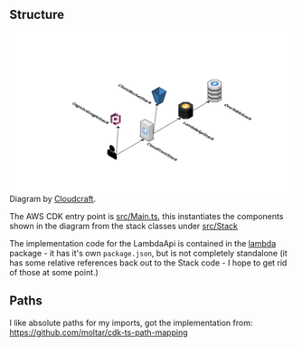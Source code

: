 
## Structure

![architecture](../doc/aws-infra.svg)
Diagram by [Cloudcraft](https://www.cloudcraft.co/).

The  AWS CDK entry point is [src/Main.ts](src/Main.ts), this
instantiates the components shown in the diagram from the stack classes
under [src/Stack](src/Stack)

The implementation code for the LambdaApi is contained in the
[lambda](lambda/readme.md) package - it has it's own `package.json`, but is 
not completely standalone (it has some relative references back out to the 
Stack code - I hope to get rid of those at some point.)

## Paths

I like absolute paths for my imports, got the implementation from: 
https://github.com/moltar/cdk-ts-path-mapping
